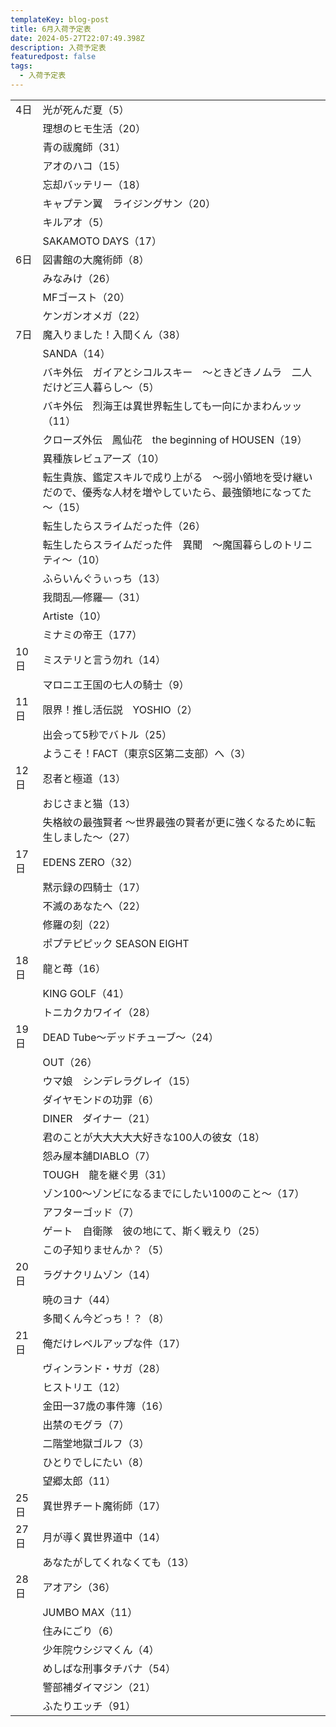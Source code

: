 ```yaml
---
templateKey: blog-post
title: 6月入荷予定表
date: 2024-05-27T22:07:49.398Z
description: 入荷予定表
featuredpost: false
tags:
  - 入荷予定表
---
```



<!--\[if !mso]>
<style>
v\:* {behavior:url(#default#VML);}
o\:* {behavior:url(#default#VML);}
x\:* {behavior:url(#default#VML);}
.shape {behavior:url(#default#VML);}
</style>
<!\[endif]-->

|                        |                                                             |
| ---------------------- | ----------------------------------------------------------- |
| <!--StartFragment-->4日 | 光が死んだ夏（5）                                                   |
| 　                      | 理想のヒモ生活（20）                                                 |
| 　                      | 青の祓魔師（31）                                                   |
| 　                      | アオのハコ（15）                                                   |
| 　                      | 忘却バッテリー（18）                                                 |
| 　                      | キャプテン翼　ライジングサン（20）                                          |
| 　                      | キルアオ（5）                                                     |
| 　                      | SAKAMOTO DAYS（17）                                           |
| 6日                     | 図書館の大魔術師（8）                                                 |
| 　                      | みなみけ（26）                                                    |
| 　                      | MFゴースト（20）                                                  |
| 　                      | ケンガンオメガ（22）                                                 |
| 7日                     | 魔入りました！入間くん（38）                                             |
| 　                      | SANDA（14）                                                   |
| 　                      | バキ外伝　ガイアとシコルスキー　～ときどきノムラ　二人だけど三人暮らし～（5）                     |
| 　                      | バキ外伝　烈海王は異世界転生しても一向にかまわんッッ（11）                              |
| 　                      | クローズ外伝　鳳仙花　the beginning of HOUSEN（19）                      |
| 　                      | 異種族レビュアーズ（10）                                               |
| 　                      | 転生貴族、鑑定スキルで成り上がる　～弱小領地を受け継いだので、優秀な人材を増やしていたら、最強領地になってた～（15） |
| 　                      | 転生したらスライムだった件（26）                                           |
| 　                      | 転生したらスライムだった件　異聞　～魔国暮らしのトリニティ～（10）                          |
| 　                      | ふらいんぐうぃっち（13）                                               |
| 　                      | 我間乱―修羅―（31）                                                 |
| 　                      | Artiste（10）                                                 |
| 　                      | ミナミの帝王（177）                                                 |
| 10日                    | ミステリと言う勿れ（14）                                               |
| 　                      | マロニエ王国の七人の騎士（9）                                             |
| 11日                    | 限界！推し活伝説　YOSHIO（2）                                          |
| 　                      | 出会って5秒でバトル（25）                                              |
| 　                      | ようこそ！FACT（東京S区第二支部）へ（3）                                     |
| 12日                    | 忍者と極道（13）                                                   |
| 　                      | おじさまと猫（13）                                                  |
| 　                      | 失格紋の最強賢者 ～世界最強の賢者が更に強くなるために転生しました～（27）                      |
| 17日                    | EDENS ZERO（32）                                              |
| 　                      | 黙示録の四騎士（17）                                                 |
| 　                      | 不滅のあなたへ（22）                                                 |
| 　                      | 修羅の刻（22）                                                    |
| 　                      | ポプテピピック SEASON EIGHT                                        |
| 18日                    | 龍と苺（16）                                                     |
| 　                      | KING GOLF（41）                                               |
| 　                      | トニカクカワイイ（28）                                                |
| 19日                    | DEAD Tube～デッドチューブ～（24）                                      |
| 　                      | OUT（26）                                                     |
| 　                      | ウマ娘　シンデレラグレイ（15）                                            |
| 　                      | ダイヤモンドの功罪（6）                                                |
| 　                      | DINER　ダイナー（21）                                              |
| 　                      | 君のことが大大大大大好きな100人の彼女（18）                                    |
| 　                      | 怨み屋本舗DIABLO（7）                                              |
| 　                      | TOUGH　龍を継ぐ男（31）                                             |
| 　                      | ゾン100～ゾンビになるまでにしたい100のこと～（17）                               |
| 　                      | アフターゴッド（7）                                                  |
| 　                      | ゲート　自衛隊　彼の地にて、斯く戦えり（25）                                     |
| 　                      | この子知りませんか？（5）                                               |
| 20日                    | ラグナクリムゾン（14）                                                |
| 　                      | 暁のヨナ（44）                                                    |
| 　                      | 多聞くん今どっち！？（8）                                               |
| 21日                    | 俺だけレベルアップな件（17）                                             |
| 　                      | ヴィンランド・サガ（28）                                               |
| 　                      | ヒストリエ（12）                                                   |
| 　                      | 金田一37歳の事件簿（16）                                              |
| 　                      | 出禁のモグラ（7）                                                   |
| 　                      | 二階堂地獄ゴルフ（3）                                                 |
| 　                      | ひとりでしにたい（8）                                                 |
| 　                      | 望郷太郎（11）                                                    |
| 25日                    | 異世界チート魔術師（17）                                               |
| 27日                    | 月が導く異世界道中（14）                                               |
| 　                      | あなたがしてくれなくても（13）                                            |
| 28日                    | アオアシ（36）                                                    |
| 　                      | JUMBO MAX（11）                                               |
| 　                      | 住みにごり（6）                                                    |
| 　                      | 少年院ウシジマくん（4）                                                |
| 　                      | めしばな刑事タチバナ（54）                                              |
| 　                      | 警部補ダイマジン（21）                                                |
| 　                      | ふたりエッチ（91）<!--EndFragment-->                                |